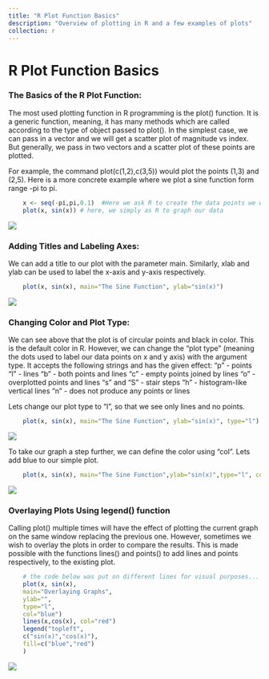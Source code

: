 ```yaml
---
title: "R Plot Function Basics"
description: "Overview of plotting in R and a few examples of plots"
collection: r
---
```


R Plot Function Basics
======================

### The Basics of the R Plot Function:

The most used plotting function in R programming is the plot() function.
It is a generic function, meaning, it has many methods which are called
according to the type of object passed to plot(). In the simplest case,
we can pass in a vector and we will get a scatter plot of magnitude vs
index. But generally, we pass in two vectors and a scatter plot of these
points are plotted.

For example, the command plot(c(1,2),c(3,5)) would plot the points (1,3)
and (2,5). Here is a more concrete example where we plot a sine function
form range -pi to pi.
```r
    x <- seq(-pi,pi,0.1)  #Here we ask R to create the data points we will be graphing
    plot(x, sin(x)) # here, we simply as R to graph our data
```

![](./figure-markdown_strict/unnamed-chunk-1-1.png)

### Adding Titles and Labeling Axes:

We can add a title to our plot with the parameter main. Similarly, xlab
and ylab can be used to label the x-axis and y-axis respectively.
```r
    plot(x, sin(x), main="The Sine Function", ylab="sin(x)")
```

![](./figure-markdown_strict/unnamed-chunk-2-1.png)

### Changing Color and Plot Type:

We can see above that the plot is of circular points and black in color.
This is the default color in R. However, we can change the “plot type”
(meaning the dots used to label our data points on x and y axis) with
the argument type. It accepts the following strings and has the given
effect: “p” - points “l” - lines “b” - both points and lines “c” - empty
points joined by lines “o” - overplotted points and lines “s” and “S” -
stair steps “h” - histogram-like vertical lines “n” - does not produce
any points or lines

Lets change our plot type to “l”, so that we see only lines and no
points.
```r
    plot(x, sin(x), main="The Sine Function", ylab="sin(x)", type="l")
```
![](./figure-markdown_strict/unnamed-chunk-3-1.png)

To take our graph a step further, we can define the color using “col”.
Lets add blue to our simple plot.
```r
    plot(x, sin(x), main="The Sine Function",ylab="sin(x)",type="l", col="blue")
```
![](./figure-markdown_strict/unnamed-chunk-4-1.png)

### Overlaying Plots Using legend() function

Calling plot() multiple times will have the effect of plotting the
current graph on the same window replacing the previous one. However,
sometimes we wish to overlay the plots in order to compare the results.
This is made possible with the functions lines() and points() to add
lines and points respectively, to the existing plot.

```r
    # the code below was put on different lines for visual purposes...
    plot(x, sin(x),
    main="Overlaying Graphs",
    ylab="",
    type="l",
    col="blue")
    lines(x,cos(x), col="red")
    legend("topleft",
    c("sin(x)","cos(x)"),
    fill=c("blue","red")
    )
```
![](./figure-markdown_strict/unnamed-chunk-5-1.png)
